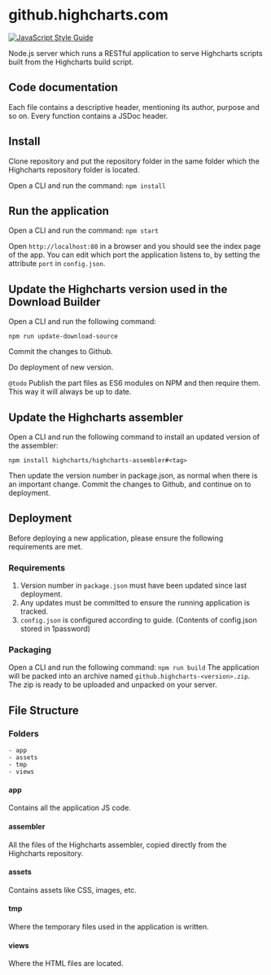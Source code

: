 # github.highcharts.com
[![JavaScript Style Guide](https://img.shields.io/badge/code_style-standard-brightgreen.svg)](https://standardjs.com)

Node.js server which runs a RESTful application to serve Highcharts scripts built from the Highcharts build script.

## Code documentation
Each file contains a descriptive header, mentioning its author, purpose and so on. Every function contains a JSDoc header.

## Install
Clone repository and put the repository folder in the same folder which the Highcharts repository folder is located.

Open a CLI and run the command: `npm install`

## Run the application
Open a CLI and run the command: `npm start`

Open `http://localhost:80` in a browser and you should see the index page of the app.
You can edit which port the application listens to, by setting the attribute `port` in `config.json`.

## Update the Highcharts version used in the Download Builder
Open a CLI and run the following command:
```
npm run update-download-source
```
Commit the changes to Github.

Do deployment of new version.

`@todo` Publish the part files as ES6 modules on NPM and then require them. This way it will always be up to date.
## Update the Highcharts assembler
Open a CLI and run the following command to install an updated version of the assembler:
```
npm install highcharts/highcharts-assembler#<tag>
```
Then update the version number in package.json, as normal when there is an important change.
Commit the changes to Github, and continue on to deployment.

## Deployment
Before deploying a new application, please ensure the following requirements are met.
### Requirements
1. Version number in `package.json` must have been updated since last deployment.
2. Any updates must be committed to ensure the running application is tracked.
3. `config.json` is configured according to guide. (Contents of config.json stored in 1password)

### Packaging
Open a CLI and run the following command:
`npm run build`
The application will be packed into an archive named `github.highcharts-<version>.zip`. The zip is ready to be uploaded and unpacked on your server.

## File Structure
### Folders
```
- app
- assets
- tmp
- views
```

#### app
Contains all the application JS code.

#### assembler
All the files of the Highcharts assembler, copied directly from the Highcharts repository.

#### assets
Contains assets like CSS, images, etc.

#### tmp
Where the temporary files used in the application is written.

#### views
Where the HTML files are located.

